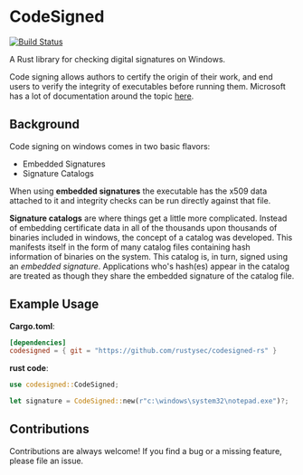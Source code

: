 CodeSigned
==========
[![Build Status](https://github.com/rustysec/codesigned-rs/workflows/Build/badge.svg)](https://github.com/rustysec/codesigned-rs/actions)

A Rust library for checking digital signatures on Windows.

Code signing allows authors to certify the origin of their work, and end users
to verify the integrity of executables before running them. Microsoft has a lot
of documentation around the topic [here](https://docs.microsoft.com/en-us/windows/win32/seccrypto/cryptography-tools).

## Background
Code signing on windows comes in two basic flavors:

* Embedded Signatures
* Signature Catalogs

When using **embedded signatures** the executable has the x509 data attached to it and integrity
checks can be run directly against that file.

**Signature catalogs** are where things get a little more complicated. Instead of embedding certificate
data in all of the thousands upon thousands of binaries included in windows, the concept of a catalog was
developed. This manifests itself in the form of many catalog files containing hash information of binaries
on the system. This catalog is, in turn, signed using an *embedded signature*. Applications who's hash(es)
appear in the catalog are treated as though they share the embedded signature of the catalog file.

## Example Usage
**Cargo.toml**:
```toml
[dependencies]
codesigned = { git = "https://github.com/rustysec/codesigned-rs" }
```

**rust code**:
```rust
use codesigned::CodeSigned;

let signature = CodeSigned::new(r"c:\windows\system32\notepad.exe")?;
```

## Contributions
Contributions are always welcome! If you find a bug or a missing feature, please file an issue.

